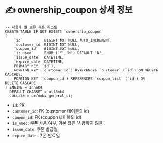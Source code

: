 # ✍️ ownership_coupon 상세 정보

```mariadb
-- 사용자 별 보유 쿠폰 리스트
CREATE TABLE IF NOT EXISTS `ownership_coupon`
(
    `id`          BIGINT NOT NULL AUTO_INCREMENT,
    `customer_id` BIGINT NOT NULL,
    `coupon_id`   BIGINT NOT NULL,
    `is_used`     ENUM ('Y','N') DEFAULT 'N',
    `issue_date`  DATETIME,
    `expire_date` DATETIME,
    PRIMARY KEY (`id`),
    FOREIGN KEY (`customer_id`) REFERENCES `customer` (`id`) ON DELETE CASCADE,
    FOREIGN KEY (`coupon_id`) REFERENCES `coupon_list` (`id`) ON DELETE CASCADE
) ENGINE = InnoDB
  DEFAULT CHARSET = utf8mb4
  COLLATE = utf8mb4_general_ci;
```

- `id`: PK
- `customer_id`: FK (customer 테이블의 id)
- `coupon_id`: FK (coupon 테이블의 id)
- `is_used`: 쿠폰 사용 여부, 기본 값은 '사용하지 않음'.
- `issue_date`: 쿠폰 발급일
- `expire_date`: 쿠폰 만료일
